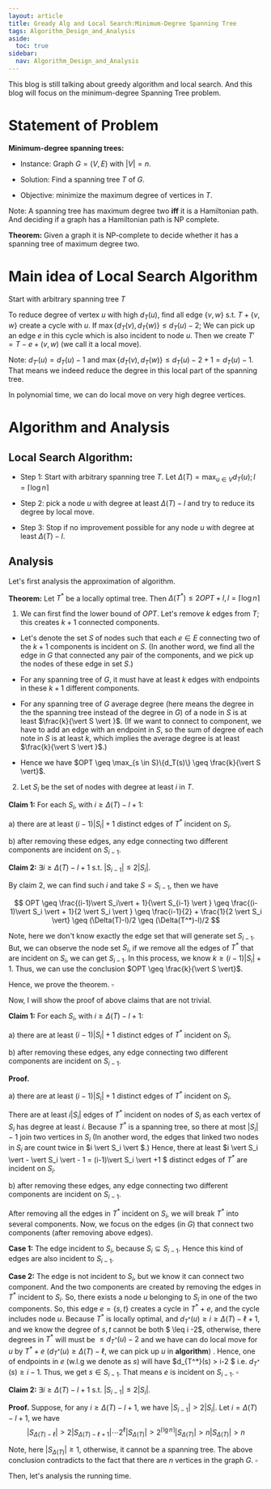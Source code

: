 ```yaml
---
layout: article
title: Gready Alg and Local Search:Minimum-Degree Spanning Tree
tags: Algorithm_Design_and_Analysis
aside:
  toc: true
sidebar:
  nav: Algorithm_Design_and_Analysis
---
```


This blog is still talking about greedy algorithm and local search. And this blog will focus on 
the minimum-degree Spanning Tree problem.

<!--more-->

# Statement of Problem

**Minimum-degree spanning trees:**

- Instance: Graph $G = (V, E)$ with $\vert V\vert = n$.

- Solution: Find a spanning tree $T$ of $G$.

- Objective: minimize the maximum degree of vertices in $T$.

Note: A spanning tree has maximum degree two **iff** it is a Hamiltonian path. And deciding if a graph has a Hamiltonian path is NP complete.

**Theorem:** Given a graph it is NP-complete to decide whether it has a spanning tree of maximum degree two.



# Main idea of Local Search Algorithm

Start with arbitrary spanning tree $T$

To reduce degree of vertex $u$ with high ${d_T(u)}$, find all edge ${\{v, w\}}$ s.t. ${T + \{v, w\}}$ create a cycle with $u$. If $\max\{d_T(v), d_T(w)\} \leq d_T(u) - 2$; We can pick up an edge $e$ in this cycle which is also incident to node ${u}$. Then we create $T' = T - e + (v, w)$ (we call it a local move).

Note: $d_{T'}(u) = d_T(u) - 1$ and $\max\{d_T(v), d_T(w)\} \leq d_T(u) - 2 + 1 = d_T(u) - 1$. That means we indeed reduce the degree in this local part of the spanning tree.

In polynomial time, we can do local move on very high degree vertices.



# Algorithm and Analysis

## Local Search Algorithm:

- Step 1: Start with arbitrary spanning tree $T$. Let ${\Delta(T) = \max_{u \in V} d_T(u); l = \left\lceil \log n \right\rceil}$

- Step 2: pick a node $u$ with degree at least $\Delta(T) - l$ and try to reduce its degree by local move.

- Step 3: Stop if no improvement possible for any node $u$ with degree at least $\Delta(T) - l$.

## Analysis

Let's first analysis the approximation of algorithm. 

**Theorem:** Let $T^*$ be a locally optimal tree. Then ${\Delta(T^*) \leq 2OPT + l, l = \left\lceil \log n \right\rceil}$

1. We can first find the lower bound of $OPT$. Let's remove $k$ edges from $T$; this creates $k + 1$ connected components.

  - Let's denote the set $S$ of nodes such that each $e \in E$ connecting two of the $k + 1$ components is incident on $S$. (In another word, we find all the edge in $G$ that connected any pair of the components, and we pick up the nodes of these edge in set $S$.)

  - For any spanning tree of $G$, it must have at least $k$ edges with endpoints in these $k+1$ different components.

  - For any spanning tree of $G$ average degree (here means the degree in the the spanning tree instead of the degree in $G$) of a node in $S$ is at least $\frac{k}{\vert S \vert }$. (If we want to connect to component, we have to add an edge with an endpoint in $S$, so the sum of degree of each note in $S$ is at least $k$, which implies the average degree is at least $\frac{k}{\vert S \vert }$.)

  - Hence we have $OPT \geq \max_{s \in S}\{d_T(s)\} \geq \frac{k}{\vert S \vert}$.

2. Let $S_i$ be the set of nodes with degree at least $i$ in $T$.

**Claim 1:** For each $S_i$, with $i \geq \Delta(T) - l + 1$:

  a) there are at least $(i - 1)\vert S_i \vert + 1$ distinct edges of $T^*$ incident on $S_i$.

  b) after removing these edges, any edge connecting two different components are incident on $S_{i-1}$.

**Claim 2:** $\exists i \geq \Delta(T) - l + 1$ s.t. $\vert S_{i-1} \vert \leq 2\vert S_i \vert$.



By claim 2, we can find such $i$ and take $S = S_{i-1}$, then we have 

$$
OPT \geq  \frac{(i-1)\vert S_i\vert + 1}{\vert S_{i-1} \vert } \geq \frac{(i-1)\vert S_i \vert + 1}{2 \vert S_i \vert } \geq \frac{i-1}{2} + \frac{1}{2 \vert S_i \vert} \geq (\Delta(T)-l)/2 \geq (\Delta(T^*)-l)/2 
$$

Note, here we don't know exactly the edge set that will generate set $S_{i-1}$. But, we can observe the node set $S_{i}$, if we remove all the edges of $T^*$ that are incident on $S_i$, we can get $S_{i-1}$. In this process, we know $k \geq (i - 1) \vert S_i \vert + 1$. Thus, we can use the conclusion $OPT \geq \frac{k}{\vert S \vert}$.

Hence, we prove the theorem. $\square$



Now, I will show the proof of above claims that are not trivial. 



**Claim 1:** For each $S_i$, with $i \geq \Delta(T) - l + 1$:

  a) there are at least $(i - 1)\vert S_i\vert + 1$ distinct edges of $T^*$ incident on $S_i$.

  b) after removing these edges,  any edge connecting two different components are incident on $S_{i-1}$.



**Proof.** 

a) there are at least $(i - 1)\vert S_i\vert + 1$ distinct edges of $T^*$ incident on $S_i$.

There are at least $i\vert S_i \vert$ edges of $T^*$ incident on nodes of $S_i$ as each vertex of $S_i$ has degree at least $i$. Because $T^*$ is a spanning tree, so there at most $\vert S_i \vert - 1$ join two vertices in $S_i$ (In another word, the edges that linked two nodes in $S_i$ are count twice in $i \vert S_i \vert $.) Hence, there at least $i \vert S_i \vert - \vert S_i \vert - 1 = (i-1)\vert S_i \vert +1 $ distinct edges of $T^*$ are incident on $S_i$.



b) after removing these edges, any edge connecting two different components are incident on $S_{i-1}$.

After removing all the edges in $T^*$ incident on $S_i$, we will break $T^*$ into several components. Now, we focus on the edges (in $G$) that connect two components (after removing above edges). 

**Case 1:** The edge incident to $S_i$, because $S_i \subseteq S_{i-1}$. Hence this kind of edges are also incident to $S_{i-1}$. 

**Case 2:** The edge is not incident to $S_i$, but we know it can connect two component. And the two components are created by removing the edges in $T^*$ incident to $S_i$. So, there exists a node $u$ belonging to $S_i$ in one of the two components. So, this edge $e=\{s,t\}$ creates a cycle in $T^*+e$, and the cycle includes node $u$. Because $T^*$ is locally optimal, and $d_{T^*}(u) \geq i \geq \Delta(T) - \ell + 1$, and we know the degree of $s,t$ cannot be both $ \leq i -2$, otherwise, there degrees in $T^*$ will must be $\leq d_{T^*}(u)-2$ and we have can do local move for $u$ by $T^*+e$  ($d_{T^*}(u) \geq \Delta(T) - \ell$, we can pick up $u$ in **algorithm**) . Hence, one of endpoints in $e$ (w.l.g we denote as $s$) will have $d_{T^*}(s) > i-2 $ i.e. $d_{T^*}(s) \geq i- 1$. Thus, we get $s \in S_{i-1}$. That means $e$ is incident on $S_{i-1}$. $\square$



**Claim 2:** $\exists i \geq \Delta(T) - l + 1$ s.t. $\vert S_{i-1} \vert \leq 2\vert S_i \vert$.



**Proof.** Suppose, for any $i\geq \Delta(T) - l + 1$, we have $\vert S_{i-1} \vert > 2\vert S_i \vert$. Let $i = \Delta(T) - l + 1$, we have
$$
\vert S_{\Delta(T) -\ell} \vert > 2 \vert S_{\Delta(T) -\ell+1} \vert \cdots 2^\ell \vert S_{\Delta(T)} \vert > 2^{\lceil \lg n \rceil} \vert S_{\Delta(T)} \vert > n \vert S_{\Delta(T)} \vert > n
$$

Note, here $\vert S_{\Delta(T)}\vert \geq 1$, otherwise, it cannot be a spanning tree. The above conclusion contradicts to the fact that there are $n$ vertices in the graph $G$. $\square$




Then, let's analysis the running time. 



